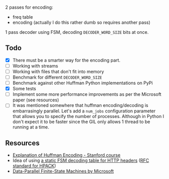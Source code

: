 2 passes for encoding:
- freq table
- encoding (actually I do this rather dumb so requires another pass)

1 pass decoder using FSM, decoding `DECODER_WORD_SIZE` bits at once.


## Todo

- [x] There must be a smarter way for the encoding part.
- [ ] Working with streams
- [ ] Working with files that don't fit into memory
- [ ] Benchmark for different `DECODER_WORD_SIZE`
- [ ] Benchmark against other Huffman Python implementations on PyPi
- [x] Some tests
- [ ] Implement some more performance improvements as per the Microsoft paper (see resources)
- [ ] It was mentioned somewhere that huffman encoding/decoding is embarrasingly parallel. Let's add
  a `num_jobs` configuration parameter that allows you to specify the number of processes. Although
  in Python I don't expect it to be faster since the GIL only allows 1 thread to be running at a
  time.

## Resources

-   [Explanation of Huffman Encoding - Stanford course](https://web.stanford.edu/class/archive/cs/cs106b/cs106b.1126/handouts/220%20Huffman%20Encoding.pdf)
-   Idea of using [a static FSM decoding table for HTTP headers](https://github.com/python-hyper/hpack/blob/master/src/hpack/huffman_table.py) ([RFC standard for HPACK](https://www.rfc-editor.org/rfc/rfc7541#appendix-B))
- [Data-Parallel Finite-State Machines by Microsoft](https://www.microsoft.com/en-us/research/wp-content/uploads/2016/02/asplos302-mytkowicz.pdf)
